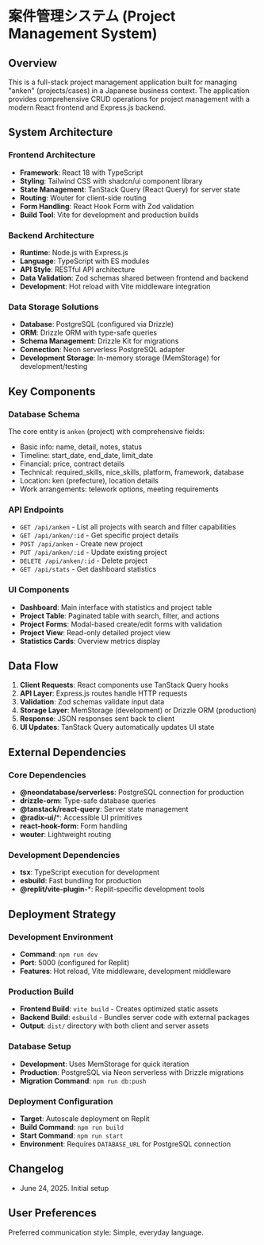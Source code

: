 # 案件管理システム (Project Management System)

## Overview

This is a full-stack project management application built for managing "anken" (projects/cases) in a Japanese business context. The application provides comprehensive CRUD operations for project management with a modern React frontend and Express.js backend.

## System Architecture

### Frontend Architecture
- **Framework**: React 18 with TypeScript
- **Styling**: Tailwind CSS with shadcn/ui component library
- **State Management**: TanStack Query (React Query) for server state
- **Routing**: Wouter for client-side routing
- **Form Handling**: React Hook Form with Zod validation
- **Build Tool**: Vite for development and production builds

### Backend Architecture
- **Runtime**: Node.js with Express.js
- **Language**: TypeScript with ES modules
- **API Style**: RESTful API architecture
- **Data Validation**: Zod schemas shared between frontend and backend
- **Development**: Hot reload with Vite middleware integration

### Data Storage Solutions
- **Database**: PostgreSQL (configured via Drizzle)
- **ORM**: Drizzle ORM with type-safe queries
- **Schema Management**: Drizzle Kit for migrations
- **Connection**: Neon serverless PostgreSQL adapter
- **Development Storage**: In-memory storage (MemStorage) for development/testing

## Key Components

### Database Schema
The core entity is `anken` (project) with comprehensive fields:
- Basic info: name, detail, notes, status
- Timeline: start_date, end_date, limit_date
- Financial: price, contract details
- Technical: required_skills, nice_skills, platform, framework, database
- Location: ken (prefecture), location details
- Work arrangements: telework options, meeting requirements

### API Endpoints
- `GET /api/anken` - List all projects with search and filter capabilities
- `GET /api/anken/:id` - Get specific project details
- `POST /api/anken` - Create new project
- `PUT /api/anken/:id` - Update existing project
- `DELETE /api/anken/:id` - Delete project
- `GET /api/stats` - Get dashboard statistics

### UI Components
- **Dashboard**: Main interface with statistics and project table
- **Project Table**: Paginated table with search, filter, and actions
- **Project Forms**: Modal-based create/edit forms with validation
- **Project View**: Read-only detailed project view
- **Statistics Cards**: Overview metrics display

## Data Flow

1. **Client Requests**: React components use TanStack Query hooks
2. **API Layer**: Express.js routes handle HTTP requests
3. **Validation**: Zod schemas validate input data
4. **Storage Layer**: MemStorage (development) or Drizzle ORM (production)
5. **Response**: JSON responses sent back to client
6. **UI Updates**: TanStack Query automatically updates UI state

## External Dependencies

### Core Dependencies
- **@neondatabase/serverless**: PostgreSQL connection for production
- **drizzle-orm**: Type-safe database queries
- **@tanstack/react-query**: Server state management
- **@radix-ui/***: Accessible UI primitives
- **react-hook-form**: Form handling
- **wouter**: Lightweight routing

### Development Dependencies
- **tsx**: TypeScript execution for development
- **esbuild**: Fast bundling for production
- **@replit/vite-plugin-***: Replit-specific development tools

## Deployment Strategy

### Development Environment
- **Command**: `npm run dev`
- **Port**: 5000 (configured for Replit)
- **Features**: Hot reload, Vite middleware, development middleware

### Production Build
- **Frontend Build**: `vite build` - Creates optimized static assets
- **Backend Build**: `esbuild` - Bundles server code with external packages
- **Output**: `dist/` directory with both client and server assets

### Database Setup
- **Development**: Uses MemStorage for quick iteration
- **Production**: PostgreSQL via Neon serverless with Drizzle migrations
- **Migration Command**: `npm run db:push`

### Deployment Configuration
- **Target**: Autoscale deployment on Replit
- **Build Command**: `npm run build`
- **Start Command**: `npm run start`
- **Environment**: Requires `DATABASE_URL` for PostgreSQL connection

## Changelog
- June 24, 2025. Initial setup

## User Preferences

Preferred communication style: Simple, everyday language.